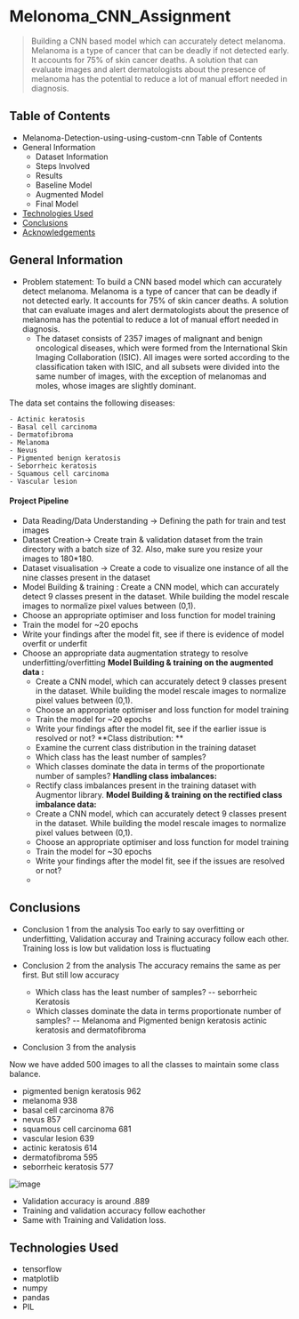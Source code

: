 # Melonoma_CNN_Assignment
> Building a CNN based model which can accurately detect melanoma. Melanoma is a type of cancer that can be deadly if not detected early. It accounts for 75% of skin cancer deaths. A solution that can evaluate images and alert dermatologists about the presence of melanoma has the potential to reduce a lot of manual effort needed in diagnosis.


## Table of Contents
* Melanoma-Detection-using-using-custom-cnn
Table of Contents
* General Information
	- Dataset Information
	- Steps Involved
	- Results
	- Baseline Model
	- Augmented Model
	- Final Model
* [Technologies Used](#technologies-used)
* [Conclusions](#conclusions)
* [Acknowledgements](#acknowledgements)

## General Information
- Problem statement: To build a CNN based model which can accurately detect melanoma. Melanoma is a type of cancer that can be deadly if not detected early. It accounts for 75% of skin cancer deaths. A solution that can evaluate images and alert dermatologists about the presence of melanoma has the potential to reduce a lot of manual effort needed in diagnosis.
  - The dataset consists of 2357 images of malignant and benign oncological diseases, which were formed from the International Skin Imaging Collaboration (ISIC). All images were sorted according to the classification taken with ISIC, and all subsets were divided into the same number of images, with the exception of melanomas and moles, whose images are slightly dominant.


The data set contains the following diseases:

	- Actinic keratosis
	- Basal cell carcinoma
	- Dermatofibroma
	- Melanoma
	- Nevus
	- Pigmented benign keratosis
	- Seborrheic keratosis
	- Squamous cell carcinoma
	- Vascular lesion


#### Project Pipeline
- Data Reading/Data Understanding → Defining the path for train and test images 
- Dataset Creation→ Create train & validation dataset from the train directory with a batch size of 32. Also, make sure you resize your images to 180*180.
- Dataset visualisation → Create a code to visualize one instance of all the nine classes present in the dataset 
- Model Building & training : 
    Create a CNN model, which can accurately detect 9 classes present in the dataset. While building the model rescale images to normalize pixel values between (0,1).
- Choose an appropriate optimiser and loss function for model training
- Train the model for ~20 epochs
- Write your findings after the model fit, see if there is evidence of model overfit or underfit
- Choose an appropriate data augmentation strategy to resolve underfitting/overfitting 
**Model Building & training on the augmented data :**
  - Create a CNN model, which can accurately detect 9 classes present in the dataset. While building the model rescale images to normalize pixel values between (0,1).
  - Choose an appropriate optimiser and loss function for model training
  - Train the model for ~20 epochs
  - Write your findings after the model fit, see if the earlier issue is resolved or not?
**Class distribution: **
  - Examine the current class distribution in the training dataset 
  - Which class has the least number of samples?
  - Which classes dominate the data in terms of the proportionate number of samples?
**Handling class imbalances:** 
  - Rectify class imbalances present in the training dataset with Augmentor library.
**Model Building & training on the rectified class imbalance data:**
  - Create a CNN model, which can accurately detect 9 classes present in the dataset. While building the model rescale images to normalize pixel values between (0,1).
  - Choose an appropriate optimiser and loss function for model training
  - Train the model for ~30 epochs
  - Write your findings after the model fit, see if the issues are resolved or not?
  - 

## Conclusions
- Conclusion 1 from the analysis
	Too early to say overfitting or underfitting, Validation accuray and Training accuracy follow each other.
	Training loss is low but validation loss is fluctuating
- Conclusion 2 from the analysis
  	The accuracy remains the same as per first. But still low accuracy
	- Which class has the least number of samples?
		-- seborrheic Keratosis
	- Which classes dominate the data in terms proportionate number of samples?
		-- Melanoma and Pigmented benign keratosis actinic keratosis and dermatofibroma
  
- Conclusion 3 from the analysis

 Now we have added 500 images to all the classes to maintain some class balance. 
- pigmented benign keratosis    962
- melanoma                      938
- basal cell carcinoma          876
- nevus                         857
- squamous cell carcinoma       681
- vascular lesion               639
- actinic keratosis             614
- dermatofibroma                595
- seborrheic keratosis          577

![image](https://github.com/gowdaKM/Melanoma_CNN_Assignment/assets/131829909/d08c2aac-2174-4d33-87d3-d4b8afad778f)

- Validation accuracy is around .889
- Training and validation accuracy follow eachother
- Same with Training and Validation loss.


## Technologies Used
- tensorflow
- matplotlib
- numpy
- pandas
- PIL

